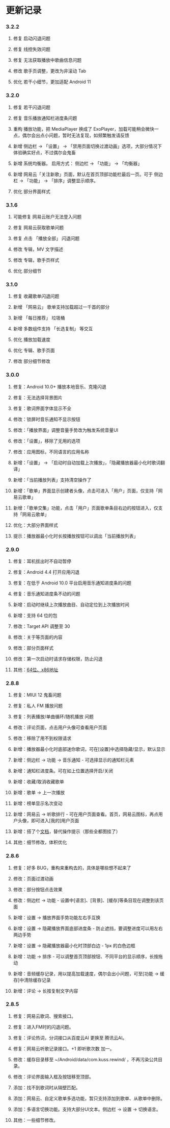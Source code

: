 # 更新记录

### 3.2.2

1. 修复 启动闪退问题

2. 修复 线控失效问题

3. 修复 无法获取播放中歌曲信息问题

4. 修改 歌手页调整，更改为非滚动 Tab

5. 优化 若干小细节，更加适配 Android 11

### 3.2.0

1. 修复 若干闪退问题

2. 修复 音乐播放通知栏进度条问题

3. 重构 播放功能，把 MediaPlayer 换成了 ExoPlayer，加载可能稍会微快一点，偶尔会出点小问题，暂时无法复现，如频繁触发请反馈

4. 新增 侧边栏 -> 「设置」 -> 「禁用页面切换过渡动画」选项，大部分情况下体验确实好点，不过偶尔会鬼畜

5. 新增 系统均衡器。 启用方式： 侧边栏 -> 「功能」 -> 「均衡器」

6. 新增 网易云「关注新歌」页面，默认在首页顶部功能栏最后一页。可于 侧边栏 -> 「功能」 -> 「排序」调整显示顺序。

7. 优化 部分界面样式

### 3.1.6

1. 可能修复 网易云账户无法登入问题

2. 修复 网易云获取歌单问题

3. 修复 点击 「播放全部」 闪退问题

4. 修改 专辑，MV 文字描述

5. 修改 专辑，歌手页样式

6. 优化 部分细节

### 3.1.0

1. 修复 收藏歌单闪退问题

2. 新增 「网易云」 歌单支持加载超过一千首的部分

3. 新增 「每日推荐」 垃圾桶

4. 新增 多数组件支持 「长选复制」 等交互

5. 优化 播放加载速度

6. 优化 专辑、歌手页面

7. 修改 部分细节修改

### 3.0.0

1. 修复：Android 10.0+ 播放本地音乐、克隆闪退

2. 修复：无法选择背景图片

3. 修复：歌词界面字体显示不全

4. 修改：锁屏时音乐通知不显示按钮

5. 修改：「播放界面」调整音量手势改为触发系统音量UI

6. 修改：「设置」，移除了无用的选项

7. 修改：应用图标，不同语言的应用名称

8. 新增：「设置」 -> 「启动时自动加载上次播放」，「隐藏播放器最小化时歌词翻译」

9. 新增：「当前播放列表」支持清空操作了

10. 新增：「歌单」界面显示创建者头像，点击可进入「用户」页面，仅支持「网易云歌单」

11. 新增：「歌单交集」功能，点击「用户」页面歌单条目右边的按钮进入，仅支持「网易云歌单」

12. 优化：大部分界面样式

13. 提示：播放器最小化时长按播放按钮可以调出「当前播放列表」

### 2.9.0

1. 修复：耳机拔出时不自动暂停

2. 修复：Android 4.4 打开应用闪退

3. 修复：在低于 Android 10.0 平台启用音乐通知进度条的问题

4. 修复：音乐通知进度条不动的问题

5. 新增：启动时继续上次播放曲目、自动定位到上次播放时间

6. 新增：支持 64 位的包

7. 修改：Target API 调整至 30

8. 修改：关于等页面的内容

9. 修改：部分页面样式

10. 修改：第一次启动时请求存储权限，防止闪退

11. 其他：[64位、x86地址](https://github.com/KusStar/rewind-apks)

### 2.8.8

1. 修复：MIUI 12 鬼畜问题

2. 修复：私人 FM 播放问题

3. 修复：列表播放/单曲循环/随机播放 问题

4. 修改：评论页面，点击用户头像可查看用户页面

5. 修改：移除了用不到权限请求

6. 新增：播放器最小化时底部迷你歌词，可在[设置]中选择隐藏/显示，默认显示

7. 新增：侧边栏 -> 功能 -> 音乐通知 - 可选择显示的通知栏元素

8. 新增：通知栏进度条。可在如上位置选择开启/关闭

9. 新增：收藏/取消收藏歌单

10. 新增：歌单 -> 上一次播放

11. 新增：榜单显示名次变动

12. 新增：网易云 -> 听歌排行 - 可在用户页面查看。首页，网易云图标，再点用户头像，即可进入[我的]用户页面

13. 新增：搭了个[文档](https://rewind.kusstar.xyz/)，替代操作提示（那些全都图挂了）

14. 其他：细节修改，体积优化

### 2.8.6

  1. 修复：好多 BUG，重构来重构去的，具体是哪些想不起来了

  2. 修改：页面过渡动画

  3. 修改：部分按钮点击效果

  4. 修改：侧边栏 -> 功能 - 设置中[语言]、[背景]、[缓存]等条目现在调整到该页面

  5. 新增：设置 -> 播放界面手势功能左右手互换

  6. 新增：设置 -> 隐藏播放界面底部进度条 - 防止遮挡，要调整进度可以用左右两边手势

  7. 新增：设置 -> 隐藏播放器最小化时顶部白边 - 1px 的白色边框

  8. 新增：功能 -> 排序 - 可以调整首页顶部按钮、不同平台的显示顺序，长按拖动

  9. 新增：音频缓存记录，用以提高加载速度，偶尔会出小问题，可至[功能 -> 缓存]中清除缓存记录

  10. 新增：评论 -> 长按复制文字内容

### 2.8.5

1. 修复：网易云歌词、搜索接口。

2. 修复：进入FM时的闪退问题。

3. 修复：评论热词，分词接口从百度云AI 更换至 腾讯云AI。

4. 修复：网易云听歌记录接口。+1 即听歌次数 加一。

5. 修改：缓存目录移至 ~/Android/data/com.kuss.rewind/ ，不再污染公共目录。

6. 修改：评论界面输入框及按钮移至顶部。

7. 添加：找不到歌词时从隔壁匹配。

8. 添加：网易云、自定义歌单多选功能，暂只支持添加到歌单、从歌单中删除。

9. 添加：多语言切换功能。支持大部分UI文本。侧边栏 -> 设置 -> 切换语言。

10. 其他：一些细节修改。
